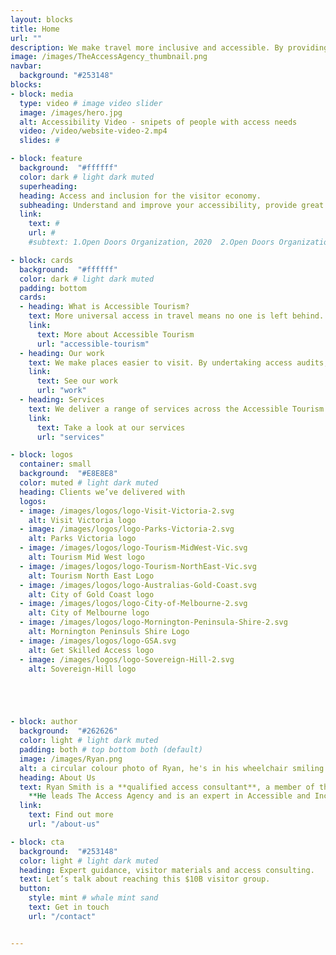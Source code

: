 ```yaml
---
layout: blocks
title: Home
url: ""
description: We make travel more inclusive and accessible. By providing expert advice, access audits and strategic content – travel is made better, more equitable and universally accessible.
image: /images/TheAccessAgency_thumbnail.png
navbar:
  background: "#253148"
blocks:
- block: media
  type: video # image video slider
  image: /images/hero.jpg
  alt: Accessibility Video - snipets of people with access needs
  video: /video/website-video-2.mp4
  slides: #

- block: feature
  background:  "#ffffff"
  color: dark # light dark muted
  superheading:
  heading: Access and inclusion for the visitor economy.
  subheading: Understand and improve your accessibility, provide great information and deliver inclusive experiences for all.
  link:
    text: #
    url: #
    #subtext: 1.Open Doors Organization, 2020  2.Open Doors Organization, 2020  3.Open Doors Organization, 2020  

- block: cards
  background:  "#ffffff"
  color: dark # light dark muted
  padding: bottom
  cards:
  - heading: What is Accessible Tourism?
    text: More universal access in travel means no one is left behind. It’s more inclusive and it boosts revenue. Tourism for all, access for everyone.
    link:
      text: More about Accessible Tourism
      url: "accessible-tourism"
  - heading: Our work
    text: We make places easier to visit. By undertaking access audits, providing tailored access materials for visitors and building capacity - everyone can feel welcomed.
    link:
      text: See our work
      url: "work"
  - heading: Services
    text: We deliver a range of services across the Accessible Tourism space, from Audit and appraisals, to strategy & consulting and design for communication & marketing.
    link:
      text: Take a look at our services
      url: "services"

- block: logos
  container: small
  background:  "#E8E8E8"
  color: muted # light dark muted
  heading: Clients we’ve delivered with
  logos:
  - image: /images/logos/logo-Visit-Victoria-2.svg
    alt: Visit Victoria logo
  - image: /images/logos/logo-Parks-Victoria-2.svg
    alt: Parks Victoria logo
  - image: /images/logos/logo-Tourism-MidWest-Vic.svg
    alt: Tourism Mid West logo
  - image: /images/logos/logo-Tourism-NorthEast-Vic.svg
    alt: Tourism North East Logo
  - image: /images/logos/logo-Australias-Gold-Coast.svg
    alt: City of Gold Coast logo
  - image: /images/logos/logo-City-of-Melbourne-2.svg
    alt: City of Melbourne logo
  - image: /images/logos/logo-Mornington-Peninsula-Shire-2.svg
    alt: Mornington Peninsuls Shire Logo
  - image: /images/logos/logo-GSA.svg
    alt: Get Skilled Access logo
  - image: /images/logos/logo-Sovereign-Hill-2.svg
    alt: Sovereign-Hill logo





- block: author
  background:  "#262626"
  color: light # light dark muted
  padding: both # top bottom both (default)
  image: /images/Ryan.png
  alt: a circular colour photo of Ryan, he's in his wheelchair smiling at the camera
  heading: About Us
  text: Ryan Smith is a **qualified access consultant**, a member of the Association of Consultants in Access Australia (ACAA) and a wheelchair user. He has 20+ years in design and strategic communications and is a judge in the 2023 Victorian Tourism Awards.
    **He leads The Access Agency and is an expert in Accessible and Inclusive Tourism.**
  link:
    text: Find out more
    url: "/about-us"

- block: cta
  background:  "#253148"
  color: light # light dark muted
  heading: Expert guidance, visitor materials and access consulting.
  text: Let’s talk about reaching this $10B visitor group.
  button:
    style: mint # whale mint sand
    text: Get in touch
    url: "/contact"


---
```

